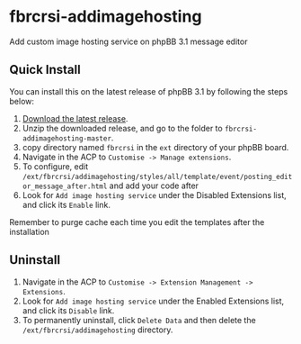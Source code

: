# fbrcrsi-addimagehosting
Add custom image hosting service on phpBB 3.1 message editor 

## Quick Install
You can install this on the latest release of phpBB 3.1 by following the steps below:

1. [Download the latest release](https://github.com/fbrcrsi/fbrcrsi-addimagehosting).
2. Unzip the downloaded release, and go to the folder to `fbrcrsi-addimagehosting-master`.
3. copy directory named `fbrcrsi` in the `ext` directory of your phpBB board.
4. Navigate in the ACP to `Customise -> Manage extensions`.
5. To configure, edit `/ext/fbrcrsi/addimagehosting/styles/all/template/event/posting_editor_message_after.html` and add your code after <!-- Add your code after this line -->
6. Look for `Add image hosting service` under the Disabled Extensions list, and click its `Enable` link.

Remember to purge cache each time you edit the templates after the installation

## Uninstall

1. Navigate in the ACP to `Customise -> Extension Management -> Extensions`.
2. Look for `Add image hosting service` under the Enabled Extensions list, and click its `Disable` link.
3. To permanently uninstall, click `Delete Data` and then delete the `/ext/fbrcrsi/addimagehosting` directory.